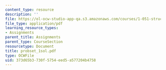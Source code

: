 ```yaml
---
content_type: resource
description: ''
file: https://ol-ocw-studio-app-qa.s3.amazonaws.com/courses/1-051-structural-engineering-design-fall-2003/373d65b3730f5754eed5a577204b4758_probset_1sol.pdf
file_type: application/pdf
learning_resource_types:
- Assignments
parent_title: Assignments
parent_type: CourseSection
resourcetype: Document
title: probset_1sol.pdf
type: OCWFile
uid: 373d65b3-730f-5754-eed5-a577204b4758
---
```

